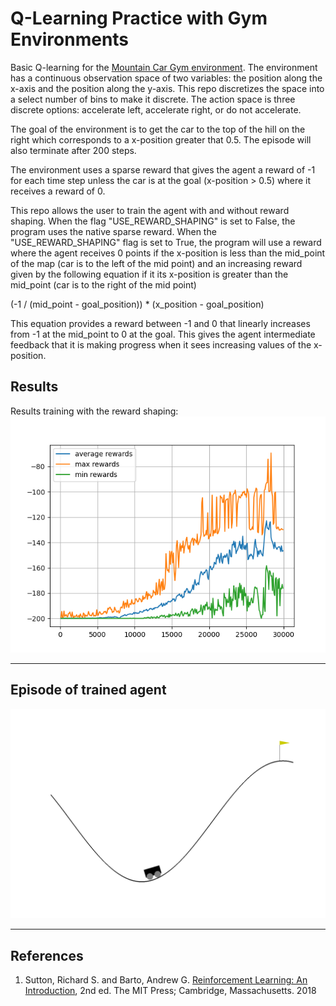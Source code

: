# Q-Learning Practice with Gym Environments

Basic Q-learning for the [Mountain Car Gym environment](https://www.gymlibrary.dev/environments/classic_control/mountain_car/). The environment has a continuous observation space of two variables: the position along the x-axis and the position along the y-axis. This repo discretizes the space into a select number of bins to make it discrete. The action space is three discrete options: accelerate left, accelerate right, or do not accelerate.

The goal of the environment is to get the car to the top of the hill on the right which corresponds to a x-position greater that 0.5. The episode will also terminate after 200 steps.

The environment uses a sparse reward that gives the agent a reward of -1 for each time step unless the car is at the goal (x-position > 0.5) where it receives a reward of 0. 

This repo allows the user to train the agent with and without reward shaping. When the flag "USE_REWARD_SHAPING" is set to False, the program uses the native sparse reward. When the "USE_REWARD_SHAPING" flag is set to True, the program will use a reward where the agent receives 0 points if the x-position is less than the mid_point of the map (car is to the left of the mid point) and an increasing reward given by the following equation if it its x-position is greater than the mid_point (car is to the right of the mid point)

(-1 / (mid_point - goal_position)) * (x_position - goal_position)

This equation provides a reward between -1 and 0 that linearly increases from -1 at the mid_point to 0 at the goal. This gives the agent intermediate feedback that it is making progress when it sees increasing values of the x-position.


## Results
Results training with the reward shaping:
![TrainingHistory](Images/TrainingHistory-MountainCar-v0-USE_REWARD_SHAPING-True.png)

---
## Episode of trained agent
![TrainingHistory](Images/Animation-MountainCar-v0-USE_REWARD_SHAPING-True.gif)

---

## References

1. Sutton, Richard S. and Barto, Andrew G. <ins>Reinforcement Learning: An Introduction</ins>, 2nd ed. The MIT Press; Cambridge, Massachusetts. 2018
